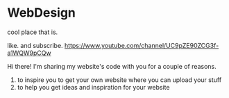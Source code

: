 # WebDesign
cool place that is.

like. and subscribe. https://www.youtube.com/channel/UC9pZE90ZCG3f-a1WQW9pCQw

Hi there!
I'm sharing my website's code with you for a couple of reasons.
1. to inspire you to get your own website where you can upload your stuff
2. to help you get ideas and inspiration for your website
